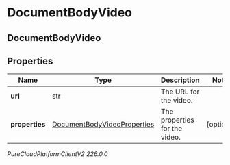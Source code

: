 # DocumentBodyVideo

## DocumentBodyVideo

## Properties

|Name | Type | Description | Notes|
|------------ | ------------- | ------------- | -------------|
| **url** | str | The URL for the video. | |
| **properties** | [DocumentBodyVideoProperties](DocumentBodyVideoProperties) | The properties for the video. | [optional] |



_PureCloudPlatformClientV2 226.0.0_
